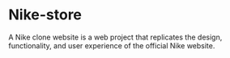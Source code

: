 # Nike-store
A Nike clone website is a web project that replicates the design, functionality, and user experience of the official Nike website.
